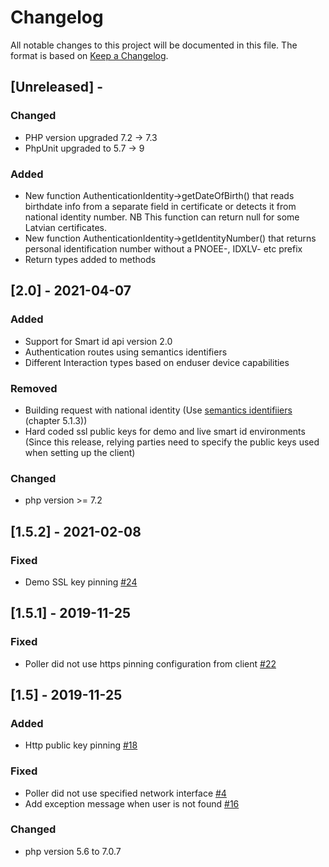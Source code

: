 # Changelog
All notable changes to this project will be documented in this file.
The format is based on [Keep a Changelog](https://keepachangelog.com/en/1.0.0/).

## [Unreleased] -

### Changed
- PHP version upgraded 7.2 -> 7.3
- PhpUnit upgraded to 5.7 -> 9

### Added 
- New function AuthenticationIdentity->getDateOfBirth() that reads birthdate info from a separate field in certificate or detects it from national identity number.
NB This function can return null for some Latvian certificates.
- New function AuthenticationIdentity->getIdentityNumber() that returns personal identification number without a PNOEE-, IDXLV- etc prefix
- Return types added to methods

## [2.0] - 2021-04-07

### Added
- Support for Smart id api version 2.0
- Authentication routes using semantics identifiers
- Different Interaction types based on enduser device capabilities

### Removed
- Building request with national identity (Use [semantics identifiiers](https://www.etsi.org/deliver/etsi_en/319400_319499/31941201/01.01.01_60/en_31941201v010101p.pdf) (chapter 5.1.3))
- Hard coded ssl public keys for demo and live smart id environments (Since this release, relying parties need to specify the public keys used when setting up the client)

### Changed
- php version >= 7.2 

## [1.5.2] - 2021-02-08

### Fixed
- Demo SSL key pinning [#24](https://github.com/SK-EID/smart-id-php-client/issues/24)

## [1.5.1] - 2019-11-25

### Fixed
- Poller did not use https pinning configuration from client [#22](https://github.com/SK-EID/smart-id-php-client/pull/22)

## [1.5] - 2019-11-25

### Added
- Http public key pinning [#18](https://github.com/SK-EID/smart-id-php-client/pull/18)

### Fixed
- Poller did not use specified network interface [#4](https://github.com/SK-EID/smart-id-php-client/issues/4)
- Add exception message when user is not found [#16](https://github.com/SK-EID/smart-id-php-client/pull/16)

### Changed
- php version 5.6 to 7.0.7
